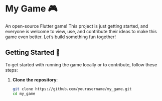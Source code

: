 # My Game 🎮

An open-source Flutter game! This project is just getting started, and everyone is welcome to view, use, and contribute their ideas to make this game even better. Let’s build something fun together!

## Getting Started 🚀

To get started with running the game locally or to contribute, follow these steps:

1. **Clone the repository**:
   ```bash
   git clone https://github.com/yourusername/my_game.git
   cd my_game

